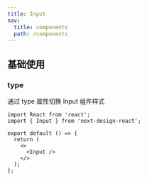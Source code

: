 ```yaml
---
title: Input
nav:
  title: components
  path: /components
---
```


## 基础使用

### type

通过 type 属性切换 Input 组件样式

```tsx
import React from 'react';
import { Input } from 'next-design-react';

export default () => {
  return (
    <>
      <Input />
    </>
  );
};
```

<API></API>

